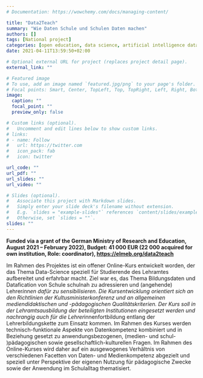 ```yaml
---
# Documentation: https://wowchemy.com/docs/managing-content/

title: "Data2Teach"
summary: "Wie Daten Schule und Schulen Daten machen"
authors: []
tags: [National project]
categories: [open education, data science, artificial intelligence datafication, data literacy]
date: 2021-04-11T13:59:50+02:00

# Optional external URL for project (replaces project detail page).
external_link: ""

# Featured image
# To use, add an image named `featured.jpg/png` to your page's folder.
# Focal points: Smart, Center, TopLeft, Top, TopRight, Left, Right, BottomLeft, Bottom, BottomRight.
image:
  caption: ""
  focal_point: ""
  preview_only: false

# Custom links (optional).
#   Uncomment and edit lines below to show custom links.
# links:
# - name: Follow
#   url: https://twitter.com
#   icon_pack: fab
#   icon: twitter

url_code: ""
url_pdf: ""
url_slides: ""
url_video: ""

# Slides (optional).
#   Associate this project with Markdown slides.
#   Simply enter your slide deck's filename without extension.
#   E.g. `slides = "example-slides"` references `content/slides/example-slides.md`.
#   Otherwise, set `slides = ""`.
slides: ""
---
```

**Funded via a grant of the German Ministry of Research and Education, August 2021 – February 2022), Budget: 41 000 EUR (22 000 acquired for own institution, Role: coordinator), https://elmeb.org/data2teach**

Im Rahmen des Projektes ist ein offener Online-Kurs entwickelt worden, der das Thema Data-Science speziell für Studierende des Lehramtes aufbereitet und erfahrbar macht. Ziel war es, das Thema Bildungsdaten und Datafication von Schule schulnah zu adressieren und (angehende) Lehrer*innen dafür zu sensibilisieren. Die Kursentwicklung orientiert sich an den Richtlinien der Kultusministerkonferenz und an allgemeinen mediendidaktischen und -pädagogischen Qualitätskriterien. Der Kurs soll in der Lehramtsausbildung der beteiligten Institutionen eingesetzt werden und nachrangig auch für die Lehrer*innenfortbildung entlang der Lehrerbildungskette zum Einsatz kommen. Im Rahmen des Kurses werden technisch-funktionale Aspekte von Datenkompetenz kombiniert und in Beziehung gesetzt zu anwendungsbezogenen, (medien- und schul- )pädagogischen sowie gesellschaftlich-kulturellen Fragen. Im Rahmen des Online-Kurses wird daher auf ein ausgewogenes Verhältnis von verschiedenen Facetten von Daten- und Medienkompetenz abgezielt und speziell unter Perspektive der eigenen Nutzung für pädagogische Zwecke sowie der Anwendung im Schulalltag thematisiert.
